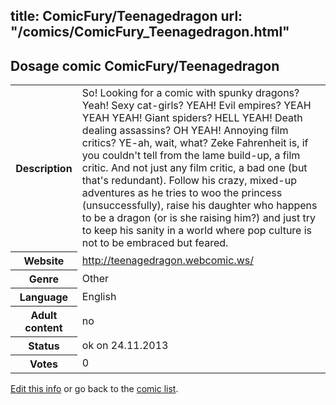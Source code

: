 title: ComicFury/Teenagedragon
url: "/comics/ComicFury_Teenagedragon.html"
---
Dosage comic ComicFury/Teenagedragon
-----------------------------------------

<p id="msg"></p>
<script type="text/javascript">
if (window.location.search === '?edit_info_mail=sent_ok') {
  var elem = document.getElementById("msg");
  elem.innerHTML = 'Edited information sucessfully sent for review, which is usually done daily. Thanks!';
  elem.className = 'ok';
}
</script>
<table class="comicinfo">
<tr>
<th>Description</th><td>So! Looking for a comic with spunky dragons? Yeah! Sexy cat-girls? YEAH! Evil empires? YEAH YEAH YEAH! Giant spiders? HELL YEAH! Death dealing assassins? OH YEAH! Annoying film critics? YE-ah, wait, what? Zeke Fahrenheit is, if you couldn't tell from the lame build-up, a film critic. And not just any film critic, a bad one (but that's redundant). Follow his crazy, mixed-up adventures as he tries to woo the princess (unsuccessfully), raise his daughter who happens to be a dragon (or is she raising him?) and just try to keep his sanity in a world where pop culture is not to be embraced but feared.</td>
</tr>
<tr>
<th>Website</th><td><a href="http://teenagedragon.webcomic.ws/">http://teenagedragon.webcomic.ws/</a></td>
</tr>
<tr>
<th>Genre</th><td>Other</td>
</tr>
<tr>
<th>Language</th><td>English</td>
</tr>
<tr>
<th>Adult content</th><td>no</td>
</tr>
<tr>
<th>Status</th><td>ok on 24.11.2013</td>
</tr>
<tr>
<th>Votes</th><td>0</td>
</tr>
</table>

[Edit this info](ComicFury_Teenagedragon_edit.html) or go back to the [comic list](../comic-index.html).
